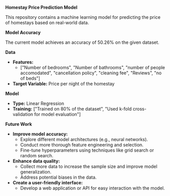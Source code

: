 **Homestay Price Prediction Model**

This repository contains a machine learning model for predicting the price of homestays based on real-world data.

**Model Accuracy**

The current model achieves an accuracy of 50.26% on the given dataset. 

**Data**


* **Features:** 
    *  ["Number of bedrooms", "Number of bathrooms", "number of people accomodated", "cancellation policy", "cleaning fee", "Reviews", "no of beds"] 
* **Target Variable:** Price per night of the homestay

**Model**

* **Type:** Linear Regression
* **Training:** ["Trained on 80% of the dataset", "Used k-fold cross-validation for model evaluation"]




**Future Work**

* **Improve model accuracy:** 
    * Explore different model architectures (e.g., neural networks).
    * Conduct more thorough feature engineering and selection.
    * Fine-tune hyperparameters using techniques like grid search or random search.
* **Enhance data quality:** 
    * Collect more data to increase the sample size and improve model generalization.
    * Address potential biases in the data.
* **Create a user-friendly interface:** 
    * Develop a web application or API for easy interaction with the model.




